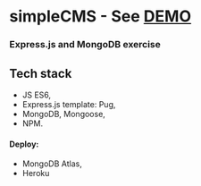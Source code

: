 # simpleCMS - See [DEMO](https://express-mdb.herokuapp.com)

### Express.js and MongoDB exercise

## Tech stack
- JS ES6,
- Express.js template: Pug,
- MongoDB, Mongoose,
- NPM.
#### Deploy: 
- MongoDB Atlas,
- Heroku
